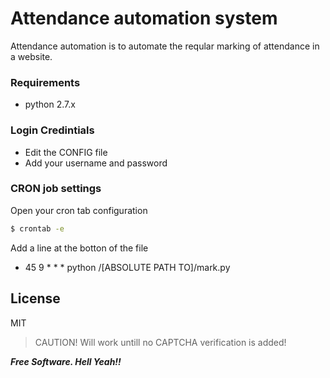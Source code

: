 # Attendance automation system

Attendance automation is to automate the reqular marking of attendance in a website.

### Requirements
  - python 2.7.x

### Login Credintials
  - Edit the CONFIG file
  - Add your username and password

### CRON job settings
Open your cron tab configuration
```sh
$ crontab -e
```
Add a line at the botton of the file
  - 45 9 * * * python /[ABSOLUTE PATH TO]/mark.py

License
----

MIT

> CAUTION!
> Will work untill no CAPTCHA verification is added!

***Free Software. Hell Yeah!!***
